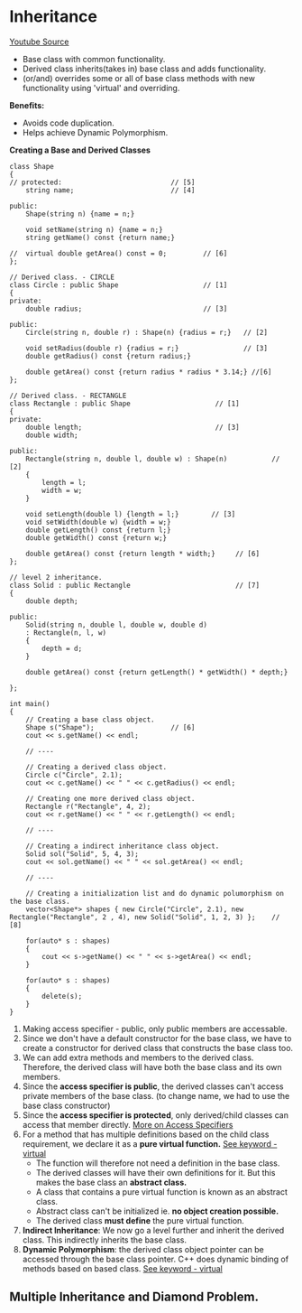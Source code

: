 # Inheritance
[Youtube Source](https://www.youtube.com/watch?v=77eueMbWI0Y)
* Base class with common functionality.
* Derived class inherits(takes in) base class and adds functionality.
* (or/and) overrides some or all of base class methods with new functionality using 'virtual' and overriding.

**Benefits:**
* Avoids code duplication.
* Helps achieve Dynamic Polymorphism.

**Creating a Base and Derived Classes**
```
class Shape
{
// protected:                           // [5]
    string name;                        // [4]

public:
    Shape(string n) {name = n;}

    void setName(string n) {name = n;}
    string getName() const {return name;}

//  virtual double getArea() const = 0;         // [6]
};

// Derived class. - CIRCLE
class Circle : public Shape                     // [1]
{
private:
    double radius;                              // [3]

public:
    Circle(string n, double r) : Shape(n) {radius = r;}   // [2]

    void setRadius(double r) {radius = r;}                // [3]
    double getRadius() const {return radius;}

    double getArea() const {return radius * radius * 3.14;} //[6]
};

// Derived class. - RECTANGLE
class Rectangle : public Shape                     // [1]
{
private:
    double length;                                 // [3]
    double width;               

public:
    Rectangle(string n, double l, double w) : Shape(n)           // [2]
    {
        length = l;
        width = w;
    } 

    void setLength(double l) {length = l;}        // [3]
    void setWidth(double w) {width = w;}
    double getLength() const {return l;}
    double getWidth() const {return w;}

    double getArea() const {return length * width;}     // [6]
};

// level 2 inheritance.
class Solid : public Rectangle                          // [7]
{
    double depth;

public:
    Solid(string n, double l, double w, double d)
    : Rectangle(n, l, w)
    {
        depth = d;
    }

    double getArea() const {return getLength() * getWidth() * depth;}

};

int main()
{
    // Creating a base class object.
    Shape s("Shape");                   // [6]
    cout << s.getName() << endl;

    // ----

    // Creating a derived class object.
    Circle c("Circle", 2.1);
    cout << c.getName() << " " << c.getRadius() << endl;

    // Creating one more derived class object.
    Rectangle r("Rectangle", 4, 2);
    cout << r.getName() << " " << r.getLength() << endl;

    // ----

    // Creating a indirect inheritance class object.
    Solid sol("Solid", 5, 4, 3);
    cout << sol.getName() << " " << sol.getArea() << endl;

    // ----

    // Creating a initialization list and do dynamic polumorphism on the base class.
    vector<Shape*> shapes { new Circle("Circle", 2.1), new Rectangle("Rectangle", 2 , 4), new Solid("Solid", 1, 2, 3) };    // [8]
    
    for(auto* s : shapes)
    {
        cout << s->getName() << " " << s->getArea() << endl; 
    }

    for(auto* s : shapes)
    {
        delete(s);
    }
}

```
1. Making access specifier - public, only public members are accessable.
2. Since we don't have a default constructor for the base class, we have to create a constructor for derived class that constructs the base class too.
3. We can add extra methods and members to the derived class. Therefore, the derived class will have both the base class and its own members.
4. Since the **access specifier is public**, the derived classes can't access private members of the base class. (to change name, we had to use the base class constructor)
5. Since the **access specifier is protected**, only derived/child classes can access that member directly. [More on Access Specifiers](https://www.w3schools.com/cpp/cpp_access_specifiers.asp)
6. For a method that has multiple definitions based on the child class requirement, we declare it as a **pure virtual function.** [See keyword - virtual](keywords.md)
    * The function will therefore not need a definition in the base class. 
    * The derived classes will have their own definitions for it. But this makes the base class an **abstract class.**
    * A class that contains a pure virtual function is known as an abstract class.
    * Abstract class can't be initialized ie. **no object creation possible.**
    * The derived class **must define** the pure virtual function.
7. **Indirect Inheritance**: We now go a level further and inherit the derived class. This indirectly inherits the base class.
8. **Dynamic Polymorphism**: the derived class object pointer can be accessed through the base class pointer. C++ does dynamic binding of methods based on based class. [See keyword - virtual](keywords.md)

## Multiple Inheritance and Diamond Problem.


